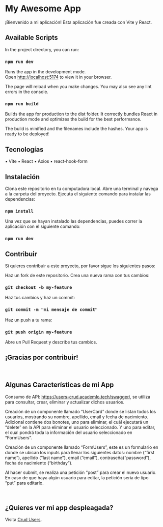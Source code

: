 # My Awesome App

¡Bienvenido a mi aplicación! Esta aplicación fue creada con Vite y React.

## Available Scripts

In the project directory, you can run:

### `npm run dev`

Runs the app in the development mode.\
Open [http://localhost:5174](http://localhost:5174) to view it in your browser.

The page will reload when you make changes.
You may also see any lint errors in the console.

### `npm run build`

Builds the app for production to the dist folder.
It correctly bundles React in production mode and optimizes the build for the best performance.

The build is minified and the filenames include the hashes.
Your app is ready to be deployed!


## Tecnologías
▪	Vite
▪	React
▪	Axios
▪	react-hook-form

## Instalación
Clona este repositorio en tu computadora local.
Abre una terminal y navega a la carpeta del proyecto.
Ejecuta el siguiente comando para instalar las dependencias:

### `npm install`

Una vez que se hayan instalado las dependencias, puedes correr la aplicación con el siguiente comando:

### `npm run dev`


## Contribuir
Si quieres contribuir a este proyecto, por favor sigue los siguientes pasos:

Haz un fork de este repositorio.
Crea una nueva rama con tus cambios:

### `git checkout -b my-feature`

Haz tus cambios y haz un commit:

### `git commit -m "mi mensaje de commit"`

Haz un push a tu rama:

### `git push origin my-feature`

Abre un Pull Request y describe tus cambios.

## ¡Gracias por contribuir!

<br>

## Algunas Características de mi App 

Consumo de API: https://users-crud.academlo.tech/swagger/, se utiliza para consultar, crear, eliminar y actualizar dichos usuarios.

Creación de un componente llamado “UserCard” donde se listan todos los usuarios, mostrando su nombre, apellido, email y fecha de nacimiento. Adicional contiene dos bonotes, uno para eliminar, el cuál ejecutará un “delete” en la API para eliminar el usuario seleccionado. Y uno para editar, el cual pondrá toda la información del usuario seleccionado en “FormUsers”. 

Creación de un componente llamado “FormUsers”, este es un formulario en donde se ubican los inputs para llenar los siguientes datos: nombre (“first name”), apellido (“last name”), email (“email”), contraseña(“password”), fecha de nacimiento (“birthday”).

Al hacer submit, se realiza una petición “post” para crear el nuevo usuario. En caso de que haya algún usuario para editar, la petición sería de tipo “put” para editarlo.


<br>

## ¿Quieres ver mi app despleagada?
Visita <a href="https://crud-users-app-ct.netlify.app/" target="_blank">Crud Users</a>.